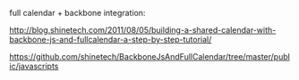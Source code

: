 full calendar + backbone integration:

http://blog.shinetech.com/2011/08/05/building-a-shared-calendar-with-backbone-js-and-fullcalendar-a-step-by-step-tutorial/

https://github.com/shinetech/BackboneJsAndFullCalendar/tree/master/public/javascripts